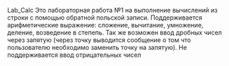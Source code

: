 Lab_Calc 
Это лабораторная работа №1 на выполнение вычислений из строки с помощью обратной польской записи. Поддерживается арифметические выражение: сложение, вычитание, умножение,
деление, возведение в степепь. Так же возможен ввод дробных чисел через запятую (через точку выводится сообщение о том что пользователю необходимо заменить точку на запятую).
Не поддерживается ввод отрицательных чисел
